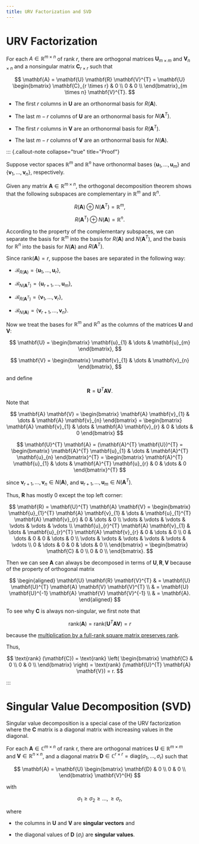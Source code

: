 ```yaml
---
title: URV Factorization and SVD
---
```


# URV Factorization

For each $A \in \mathbb{R}^{m \times n}$ of rank $r$, there are orthogonal matrices $\mathbf{U}_{m \times m}$ and $\mathbf{V}_{n \times n}$ and a nonsingular matrix $\mathbf{C}_{r \times r}$ such that

$$
\mathbf{A} = \mathbf{U} \mathbf{R} \mathbf{V}^{T} = \mathbf{U}
\begin{bmatrix}
\mathbf{C}_{r \times r} & 0 \\
0 & 0 \\
\end{bmatrix}_{m \times n}
\mathbf{V}^{T}.
$$

- The first $r$ columns in $\mathbf{U}$ are an orthonormal basis for $R (\mathbf{A})$.

- The last $m - r$ columns of $\mathbf{U}$ are an orthonormal basis for $N (\mathbf{A}^{T})$.

- The first $r$ columns in $\mathbf{V}$ are an orthonormal basis for $R (\mathbf{A}^{T})$.

- The last $m - r$ columns of $\mathbf{V}$ are an orthonormal basis for $N (\mathbf{A})$.

::: {.callout-note collapse="true" title="Proof"}

Suppose vector spaces $\mathbb{R}^{m}$ and $\mathbb{R}^{n}$ have orthonormal bases $\{ \mathbf{u}_{1}, \dots, \mathbf{u}_{m} \}$ and $\{ \mathbf{v}_{1}, \dots, \mathbf{v}_{n} \}$, respectively.

Given any matrix $\mathbf{A} \in \mathbb{R}^{m \times n}$, the orthogonal decomposition theorem shows that the following subspaces are complementary in $\mathbb{R}^{m}$ and $\mathbb{R}^{n}$.

$$
R (\mathbf{A}) \oplus N (\mathbf{A}^{T}) = \mathbb{R}^{m},
$$

$$
R (\mathbf{A}^{T}) \oplus N (\mathbf{A}) = \mathbb{R}^{n}.
$$

According to the property of the complementary subspaces,
we can separate the basis for $\mathbb{R}^{m}$ into the basis for $R (\mathbf{A})$ and $N (\mathbf{A}^{T})$, 
and the basis for $\mathbb{R}^{n}$ into the basis for $N (\mathbf{A})$ and $R (\mathbf{A}^{T})$.

Since $\mathrm{rank} (\mathbf{A}) = r$,
suppose the bases are separated in the following way:

- $\mathcal{B}_{R (\mathbf{A})} = \{ \mathbf{u}_{1}, \dots, \mathbf{u}_{r} \}$,

- $\mathcal{B}_{N (\mathbf{A}^{T})} = \{ \mathbf{u}_{r + 1}, \dots , \mathbf{u}_{m} \}$,

- $\mathcal{B}_{R (\mathbf{A}^{T})} = \{ \mathbf{v}_{1}, \dots, \mathbf{v}_{r} \}$,

- $\mathcal{B}_{N (\mathbf{A})} = \{ \mathbf{v}_{r + 1}, \dots , \mathbf{v}_{n} \}$.

Now we treat the bases for $\mathbb{R}^{m}$ and $\mathbb{R}^{n}$ as the columns of the matrices $\mathbf{U}$ and $\mathbf{V}$:

$$
\mathbf{U} = 
\begin{bmatrix}
\mathbf{u}_{1} & \dots & \mathbf{u}_{m}
\end{bmatrix},
$$

$$
\mathbf{V} = 
\begin{bmatrix}
\mathbf{v}_{1} & \dots & \mathbf{v}_{n}
\end{bmatrix},
$$

and define 

$$
\mathbf{R} = \mathbf{U}^{T} \mathbf{A} \mathbf{V}.
$$

Note that

$$
\mathbf{A} \mathbf{V} = 
\begin{bmatrix}
\mathbf{A} \mathbf{v}_{1} & \dots & \mathbf{A} \mathbf{v}_{n}
\end{bmatrix} = 
\begin{bmatrix}
\mathbf{A} \mathbf{v}_{1} & \dots & \mathbf{A} \mathbf{v}_{r} & 0 & \dots & 0
\end{bmatrix}
$$

$$
\mathbf{U}^{T} \mathbf{A} = (\mathbf{A}^{T} \mathbf{U})^{T} = 
\begin{bmatrix}
\mathbf{A}^{T} \mathbf{u}_{1} & \dots & \mathbf{A}^{T} \mathbf{u}_{n}
\end{bmatrix}^{T} = 
\begin{bmatrix}
\mathbf{A}^{T} \mathbf{u}_{1} & \dots & \mathbf{A}^{T} \mathbf{u}_{r} & 0 & \dots & 0
\end{bmatrix}^{T}
$$

since $\mathbf{v}_{r + 1}, \dots, \mathbf{v}_{n} \in N (\mathbf{A})$, 
and $\mathbf{u}_{r + 1}, \dots, \mathbf{u}_{m} \in N (\mathbf{A}^{T})$. 

Thus, $\mathbf{R}$ has mostly $0$ except the top left corner:

$$
\mathbf{R} = \mathbf{U}^{T} \mathbf{A} \mathbf{V} =
\begin{bmatrix}
\mathbf{u}_{1}^{T} \mathbf{A} \mathbf{v}_{1} & \dots & \mathbf{u}_{1}^{T} \mathbf{A} \mathbf{v}_{r} & 0 & \dots & 0 \\
\vdots & \vdots & \vdots & \vdots & \vdots & \vdots \\
\mathbf{u}_{r}^{T} \mathbf{A} \mathbf{v}_{1} & \dots & \mathbf{u}_{r}^{T} \mathbf{A} \mathbf{v}_{r} & 0 & \dots & 0 \\
0 & \dots & 0 & 0 & \dots & 0 \\
\vdots & \vdots & \vdots & \vdots & \vdots & \vdots \\
0 & \dots & 0 & 0 & \dots & 0 \\
\end{bmatrix} = 
\begin{bmatrix}
\mathbf{C} & 0 \\
0 & 0 \\
\end{bmatrix}.
$$

Then we can see $\mathbf{A}$ can always be decomposed in terms of $\mathbf{U}, \mathbf{R}, \mathbf{V}$ because of the property of orthogonal matrix

$$
\begin{aligned}
\mathbf{U} \mathbf{R} \mathbf{V}^{T} 
& = \mathbf{U} \mathbf{U}^{T} \mathbf{A} \mathbf{V} \mathbf{V}^{T} 
\\
& = \mathbf{U} \mathbf{U}^{-1} \mathbf{A} \mathbf{V} \mathbf{V}^{-1}
\\
& = \mathbf{A}.
\end{aligned}
$$

To see why $\mathbf{C}$ is always non-singular, 
we first note that

$$
\text{rank} (\mathbf{A}) = \text{rank} (\mathbf{U}^{T} \mathbf{A} \mathbf{V}) = r
$$

because the [multiplication by a full-rank square matrix preserves rank](rank-property-7). 

Thus, 

$$
\text{rank} (\mathbf{C}) = \text{rank} \left(
    \begin{bmatrix}
    \mathbf{C} & 0 \\
    0 & 0 \\
    \end{bmatrix}
\right) = \text{rank} (\mathbf{U}^{T} \mathbf{A} \mathbf{V}) = r.
$$

:::

# Singular Value Decomposition (SVD)

Singular value decomposition is a special case of the URV factorization where the $\mathbf{C}$ matrix is a diagonal matrix with increasing values in the diagonal.

For each $\mathbf{A} \in \mathbb{C}^{m \times n}$ of rank r, 
there are orthogonal matrices $\mathbf{U} \in \mathbb{R}^{m \times m}$ and $\mathbf{V} \in \mathbb{R}^{n \times n}$,
and a diagonal matrix $\mathbf{D} \in \mathbb{C}^{r \times r} = \text{diag} (\sigma_{1}, \dots, \sigma_{r})$ such that

$$
\mathbf{A} = \mathbf{U} 
\begin{bmatrix} 
\mathbf{D} & 0 \\
0 & 0 \\
\end{bmatrix} 
\mathbf{V}^{H}
$$

with

$$
\sigma_{1} \geq \sigma_{2} \geq \dots, \geq \sigma_{r},
$$

where 

- the columns in $\mathbf{U}$ and $\mathbf{V}$ are **singular vectors** and 

- the diagonal values of $\mathbf{D}$ ($\sigma_{i}$) are **singular values**. 
